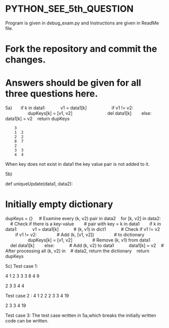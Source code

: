 # PYTHON_SEE_5th_QUESTION
Program is given in debug_exam.py and Instructions are given in ReadMe file.
# Fork the repository and commit the changes.
# Answers should be given for all three questions here.

5a)
       
    if k in data1:            
    v1 = data1[k]                     
    if v1 != v2:                                           
        dupKeys[k] = [v1, v2]                            
        del data1[k]        
    else:           
        data1[k] = v2   
    return dupKeys
    
        3
        1  2
        2  2
        8  7
        2
        3  3
        4  4
  When key does not exist in data1 the key value pair is not added to it.
   
   
  5b)
  
   def uniqueUpdate(data1, data2):    
   # Initially empty dictionary   
   dupKeys = {}
    # Examine every (k, v2) pair in data2   
    for [k, v2] in data2:        
    # Check if there is a key-value       
    # pair with key = k in data1        
    if k in data1:            
    v1 = data1[k]            
    # (k, v1) in dict1            
    # Check if v1 != v2            
    if v1 != v2:                
    # Add (k, [v1, v2])               
    # to dictionary                                
    dupKeys[k] = [v1, v2]               
    # Remove (k, v1) from data1               
    del data1[k]        
    else:           
    # Add (k, v2) to data1            
    data1[k] = v2   
    # After processing all (k, v2) in   
    # data2, 
    return the dictionary   
    return dupKeys
  
  
  5c) Test case 1:
  
  4
  1  2
  3  3 
  3  8
  4  9
  
  2 
  3  3
  4  4
  
  Test case 2 :
  4
  1  2 
  2  2
  3  3
  4  19
  
  2
  3  3
  4  19
  
  Test case 3:
   The test case written in 5a,which breaks  the initially written code can be written.
  
   
   
   
   
   
   
